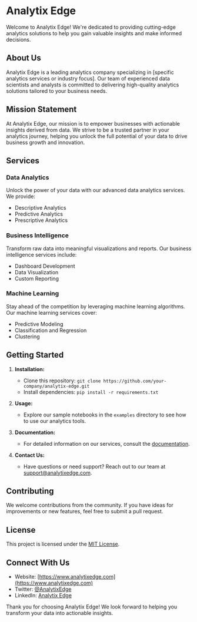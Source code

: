 # Analytix Edge

Welcome to Analytix Edge! We're dedicated to providing cutting-edge analytics solutions to help you gain valuable insights and make informed decisions.

## About Us

Analytix Edge is a leading analytics company specializing in [specific analytics services or industry focus]. Our team of experienced data scientists and analysts is committed to delivering high-quality analytics solutions tailored to your business needs.

## Mission Statement

At Analytix Edge, our mission is to empower businesses with actionable insights derived from data. We strive to be a trusted partner in your analytics journey, helping you unlock the full potential of your data to drive business growth and innovation.

## Services

### Data Analytics

Unlock the power of your data with our advanced data analytics services. We provide:

- Descriptive Analytics
- Predictive Analytics
- Prescriptive Analytics

### Business Intelligence

Transform raw data into meaningful visualizations and reports. Our business intelligence services include:

- Dashboard Development
- Data Visualization
- Custom Reporting

### Machine Learning

Stay ahead of the competition by leveraging machine learning algorithms. Our machine learning services cover:

- Predictive Modeling
- Classification and Regression
- Clustering

## Getting Started

1. **Installation:**
   - Clone this repository: `git clone https://github.com/your-company/analytix-edge.git`
   - Install dependencies: `pip install -r requirements.txt`

2. **Usage:**
   - Explore our sample notebooks in the `examples` directory to see how to use our analytics tools.

3. **Documentation:**
   - For detailed information on our services, consult the [documentation](docs/).

4. **Contact Us:**
   - Have questions or need support? Reach out to our team at [support@analytixedge.com](mailto:support@analytixedge.com).

## Contributing

We welcome contributions from the community. If you have ideas for improvements or new features, feel free to submit a pull request.

## License

This project is licensed under the [MIT License](LICENSE).

## Connect With Us

- Website: [https://www.analytixedge.com](https://www.analytixedge.com)
- Twitter: [@AnalytixEdge](https://twitter.com/AnalytixEdge)
- LinkedIn: [Analytix Edge](https://www.linkedin.com/company/analytix-edge)

Thank you for choosing Analytix Edge! We look forward to helping you transform your data into actionable insights.
